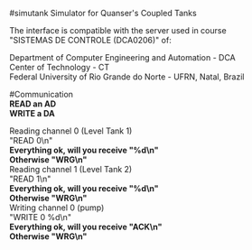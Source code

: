 #simutank
Simulator for Quanser's Coupled Tanks 

The interface is compatible with the server used in course  
"SISTEMAS DE CONTROLE (DCA0206)" of:  


  Department of Computer Engineering and Automation - DCA  
  Center of Technology - CT  
  Federal University of Rio Grande do Norte - UFRN, Natal, Brazil  
  
#Communication  
**READ an AD**  
**WRITE a DA**  
  
Reading channel 0 (Level Tank 1)  
  "READ 0\n"  
  **Everything ok, will you receive "%d\n"**  
  **Otherwise "WRG\n"**  
Reading channel 1 (Level Tank 2)  
  "READ 1\n"  
  **Everything ok, will you receive "%d\n"**  
  **Otherwise "WRG\n"**  
Writing channel 0 (pump)  
  "WRITE 0 %d\n"  
  **Everything ok, will you receive "ACK\n"**  
  **Otherwise "WRG\n"**  
  
  
